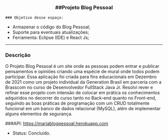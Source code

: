 <div align = "center">
<h3><b>##Projeto Blog Pessoal</b></h3></div>

    ### Objetivo desse espaço:

* Armazenar o código do Blog Pessoal;
* Suporte para eventuais atualizações;
* Ferramenta: Eclipse (IDE) e React Js;

<hr>

### Descrição
O Projeto Blog Pessoal é um site onde as pessoas podem entrar e publicar pensamentos e opiniões criando uma espécie de mural onde todos podem participar. Essa aplicação foi criada para fins educacionais em Dezembro de 2021 como um projeto individual da Generation Brasil em parceria com a Brasscom no curso de Desenvolvedor FullStack Java Jr.
Resolvi rever e refinar esse projeto com intensão de colocar em prática os conhecimentos adquiridos no decorrer do curso tanto no Back-end quanto no Front-end, seguindo as boas práticas de programação com um CRUD totalmente funcional em um banco de dados relacional (MySQL), além de implementar alguns elementos de segurança.

###API:
https://mariablogpessoal.herokuapp.com

* Status: Concluído.

##

